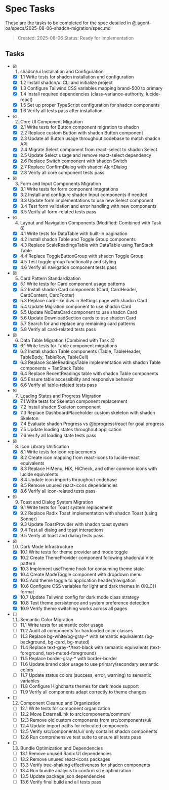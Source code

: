# Spec Tasks

These are the tasks to be completed for the spec detailed in @.agent-os/specs/2025-08-06-shadcn-migration/spec.md

> Created: 2025-08-06
> Status: Ready for Implementation

## Tasks

- [x] 1. shadcn/ui Installation and Configuration
  - [x] 1.1 Write tests for shadcn installation and configuration
  - [x] 1.2 Install shadcn/ui CLI and initialize project
  - [x] 1.3 Configure Tailwind CSS variables mapping brand-500 to primary
  - [x] 1.4 Install required dependencies (class-variance-authority, lucide-react)
  - [x] 1.5 Set up proper TypeScript configuration for shadcn components
  - [x] 1.6 Verify all tests pass after installation

- [x] 2. Core UI Component Migration
  - [x] 2.1 Write tests for Button component migration to shadcn
  - [x] 2.2 Replace custom Button with shadcn Button component
  - [x] 2.3 Update all Button usage throughout codebase to match shadcn API
  - [x] 2.4 Migrate Select component from react-select to shadcn Select
  - [x] 2.5 Update Select usage and remove react-select dependency
  - [x] 2.6 Replace Switch component with shadcn Switch
  - [x] 2.7 Replace ConfirmDialog with shadcn AlertDialog
  - [x] 2.8 Verify all core component tests pass

- [x] 3. Form and Input Components Migration
  - [x] 3.1 Write tests for form component integrations
  - [x] 3.2 Install and configure shadcn Input components if needed
  - [x] 3.3 Update form implementations to use new Select component
  - [x] 3.4 Test form validation and error handling with new components
  - [x] 3.5 Verify all form-related tests pass

- [x] 4. Layout and Navigation Components (Modified: Combined with Task 6)
  - [x] 4.1 Write tests for DataTable with built-in pagination
  - [x] 4.2 Install shadcn Table and Toggle Group components
  - [x] 4.3 Replace ScaleReadingsTable with DataTable using TanStack Table
  - [x] 4.4 Replace ToggleButtonGroup with shadcn Toggle Group
  - [x] 4.5 Test toggle group functionality and styling
  - [x] 4.6 Verify all navigation component tests pass

- [x] 5. Card Pattern Standardization
  - [x] 5.1 Write tests for Card component usage patterns
  - [x] 5.2 Install shadcn Card components (Card, CardHeader, CardContent, CardFooter)
  - [x] 5.3 Replace card-like divs in Settings page with shadcn Card
  - [x] 5.4 Update Migration component to use shadcn Card
  - [x] 5.5 Update NoDataCard component to use shadcn Card
  - [x] 5.6 Update DownloadSection cards to use shadcn Card
  - [x] 5.7 Search for and replace any remaining card patterns
  - [x] 5.8 Verify all card-related tests pass

- [x] 6. Data Table Migration (Combined with Task 4)
  - [x] 6.1 Write tests for Table component migrations
  - [x] 6.2 Install shadcn Table components (Table, TableHeader, TableBody, TableRow, TableCell)
  - [x] 6.3 Replace ScaleReadingsTable implementation with shadcn Table components + TanStack Table
  - [x] 6.4 Replace RecentReadings table with shadcn Table components
  - [x] 6.5 Ensure table accessibility and responsive behavior
  - [x] 6.6 Verify all table-related tests pass

- [x] 7. Loading States and Progress Migration
  - [x] 7.1 Write tests for Skeleton component replacement
  - [x] 7.2 Install shadcn Skeleton component
  - [x] 7.3 Replace DashboardPlaceholder custom skeleton with shadcn Skeleton
  - [x] 7.4 Evaluate shadcn Progress vs @bprogress/react for goal progress
  - [x] 7.5 Update loading states throughout application
  - [x] 7.6 Verify all loading state tests pass

- [x] 8. Icon Library Unification
  - [x] 8.1 Write tests for icon replacements
  - [x] 8.2 Create icon mapping from react-icons to lucide-react equivalents
  - [x] 8.3 Replace HiMenu, HiX, HiCheck, and other common icons with lucide equivalents
  - [x] 8.4 Update icon imports throughout codebase
  - [x] 8.5 Remove unused react-icons dependencies
  - [x] 8.6 Verify all icon-related tests pass

- [x] 9. Toast and Dialog System Migration
  - [x] 9.1 Write tests for Toast system replacement
  - [x] 9.2 Replace Radix Toast implementation with shadcn Toast (using Sonner)
  - [x] 9.3 Update ToastProvider with shadcn toast system
  - [x] 9.4 Test all dialog and toast interactions
  - [x] 9.5 Verify all toast and dialog tests pass

- [x] 10. Dark Mode Infrastructure
  - [x] 10.1 Write tests for theme provider and mode toggle
  - [x] 10.2 Create ThemeProvider component following shadcn/ui Vite pattern
  - [x] 10.3 Implement useTheme hook for consuming theme state
  - [x] 10.4 Create ModeToggle component with dropdown menu
  - [x] 10.5 Add theme toggle to application header/navigation
  - [x] 10.6 Configure CSS variables for light and dark themes in OKLCH format
  - [x] 10.7 Update Tailwind config for dark mode class strategy
  - [x] 10.8 Test theme persistence and system preference detection
  - [x] 10.9 Verify theme switching works across all pages

- [ ] 11. Semantic Color Migration
  - [ ] 11.1 Write tests for semantic color usage
  - [ ] 11.2 Audit all components for hardcoded color classes
  - [ ] 11.3 Replace bg-white/bg-gray-* with semantic equivalents (bg-background, bg-card, bg-muted)
  - [ ] 11.4 Replace text-gray-*/text-black with semantic equivalents (text-foreground, text-muted-foreground)
  - [ ] 11.5 Replace border-gray-* with border-border
  - [ ] 11.6 Update brand color usage to use primary/secondary semantic colors
  - [ ] 11.7 Update status colors (success, error, warning) to semantic variables
  - [ ] 11.8 Configure Highcharts themes for dark mode support
  - [ ] 11.9 Verify all components adapt correctly to theme changes

- [ ] 12. Component Cleanup and Organization
  - [ ] 12.1 Write tests for component organization
  - [ ] 12.2 Move ExternalLink to src/components/common/
  - [ ] 12.3 Remove old custom components from src/components/ui/
  - [ ] 12.4 Update import paths for relocated components
  - [ ] 12.5 Verify src/components/ui/ only contains shadcn components
  - [ ] 12.6 Run comprehensive test suite to ensure all tests pass

- [ ] 13. Bundle Optimization and Dependencies
  - [ ] 13.1 Remove unused Radix UI dependencies
  - [ ] 13.2 Remove unused react-icons packages
  - [ ] 13.3 Verify tree-shaking effectiveness for shadcn components
  - [ ] 13.4 Run bundle analysis to confirm size optimization
  - [ ] 13.5 Update package.json dependencies
  - [ ] 13.6 Verify final build and all tests pass